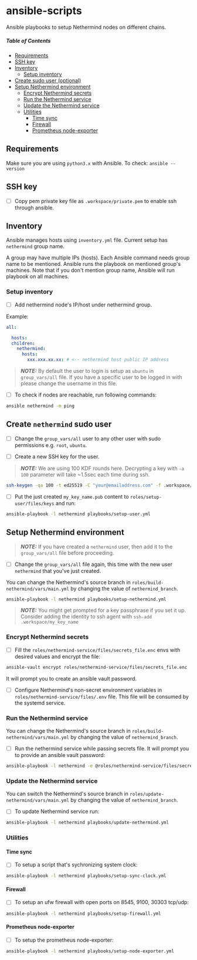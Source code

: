 # ansible-scripts
Ansible playbooks to setup Nethermind nodes on different chains.

##### Table of Contents
  * [Requirements](#requirements)
  * [SSH key](#ssh-key)
  * [Inventory](#inventory)
    + [Setup inventory](#setup-inventory)
  * [Create sudo user (optional)](#create-sudo-user-optional)
  * [Setup Nethermind environment](#setup-nethermind-environment)
    + [Encrypt Nethermind secrets](#encrypt-nethermind-secrets)
    + [Run the Nethermind service](#run-the-nethermind-service)
    + [Update the Nethermind service](#update-the-nethermind-service)
    + [Utilities](#utilities)
      - [Time sync](#time-sync)
      - [Firewall](#firewall)
      - [Prometheus node-exporter](#prometheus-node-exporter)

## Requirements
Make sure you are using `python3.x` with Ansible. To check: `ansible --version`

## SSH key
- [ ] Copy pem private key file as `.workspace/private.pem` to enable ssh through ansible.

## Inventory
Ansible manages hosts using `inventory.yml` file. Current setup has `nethermind` group name.

A group may have multiple IPs (hosts). Each Ansible command needs group name to be mentioned. Ansible runs the playbook on mentioned group's machines. Note that if you don't mention group name, Ansible will run playbook on all machines.

### Setup inventory

- [ ] Add nethermind node's IP/host under nethermind group.

Example:
```yml
all:

  hosts:
  children:
    nethermind:
      hosts:
        xxx.xxx.xx.xx: # <-- nethermind host public IP address
```

> **_NOTE:_** By default the user to login is setup as `ubuntu` in `group_vars/all` file. If you have a specific user to be logged in with please change the username in this file.

- [ ] To check if nodes are reachable, run following commands:

```bash
ansible nethermind -m ping
```

## Create `nethermind` sudo user

- [ ] Change the `group_vars/all` user to any other user with sudo permissions e.g. `root`, `ubuntu`.

- [ ] Create a new SSH key for the user.

> **_NOTE:_** We are using 100 KDF rounds here. Decrypting a key with `-a 100` parameter will take ~1.5sec each time during ssh.

```bash
ssh-keygen -qa 100 -t ed25519 -C "your@emailaddress.com" -f .workspace/my_key_name
```
- [ ] Put the just created `my_key_name.pub` content to `roles/setup-user/files/keys` and run:

```bash
ansible-playbook -l nethermind playbooks/setup-user.yml
```

## Setup Nethermind environment

> **_NOTE:_** If you have created a `nethermind` user, then add it to the `group_vars/all` file before proceeding.

- [ ] Change the `group_vars/all` file again, this time with the new user `nethermind` that you've just created.

You can change the Nethermind's source branch in `roles/build-nethermind/vars/main.yml` by changing the value of `nethermind_branch`.

```bash
ansible-playbook -l nethermind playbooks/setup-nethermind.yml
```

> **_NOTE:_** You might get prompted for a key passphrase if you set it up. Consider adding the identity to ssh agent with `ssh-add .workspace/my_key_name`

### Encrypt Nethermind secrets

- [ ] Fill the `roles/nethermind-service/files/secrets_file.enc` envs with desired values and encrypt the file:

```bash
ansible-vault encrypt roles/nethermind-service/files/secrets_file.enc
```

It will prompt you to create an ansible vault password.

- [ ] Configure Nethermind's non-secret environment variables in `roles/nethermind-service/files/.env` file. This file will be consumed by the systemd service.

### Run the Nethermind service

You can change the Nethermind's source branch in `roles/build-nethermind/vars/main.yml` by changing the value of `nethermind_branch`.

- [ ] Run the nethermind service while passing secrets file. It will prompt you to provide an ansible vault password:

```bash
ansible-playbook -l nethermind -e @roles/nethermind-service/files/secrets_file.enc --ask-vault-pass playbooks/start-nethermind.yml
```

### Update the Nethermind service

You can switch the Nethermind's source branch in `roles/update-nethermind/vars/main.yml` by changing the value of `nethermind_branch`. 

- [ ] To update Nethermind service run:

```bash
ansible-playbook -l nethermind playbooks/update-nethermind.yml
```

### Utilities

#### Time sync

- [ ] To setup a script that's sychronizing system clock:

```bash
ansible-playbook -l nethermind playbooks/setup-sync-clock.yml
```

#### Firewall

- [ ] To setup an ufw firewall with open ports on 8545, 9100, 30303 tcp/udp:

```bash
ansible-playbook -l nethermind playbooks/setup-firewall.yml
```

#### Prometheus node-exporter

- [ ] To setup the prometheus node-exporter:

```bash
ansible-playbook -l nethermind playbooks/setup-node-exporter.yml
```
